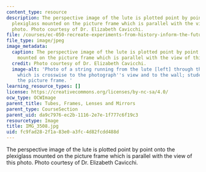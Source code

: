 ```yaml
---
content_type: resource
description: The perspective image of the lute is plotted point by point onto the
  plexiglass mounted on the picture frame which is parallel with the view of this
  photo. Photo courtesy of Dr. Elizabeth Cavicchi.
file: /courses/ec-050-recreate-experiments-from-history-inform-the-future-from-the-past-galileo-january-iap-2010/fc9fad282f1a83e0a3fc4d82fcdd488d_IMG_3508.jpg
file_type: image/jpeg
image_metadata:
  caption: The perspective image of the lute is plotted point by point onto the plexiglass
    mounted on the picture frame which is parallel with the view of this photo.
  credit: Photo courtesy of Dr. Elizabeth Cavicchi.
  image-alt: 'Photo of a string running from the lute [left] through the picture frame
    which is crosswise to the photograph''s view and to the wall; students look through
    the picture frame. '
learning_resource_types: []
license: https://creativecommons.org/licenses/by-nc-sa/4.0/
ocw_type: OCWImage
parent_title: Tubes, Frames, Lenses and Mirrors
parent_type: CourseSection
parent_uid: da9c7976-ec2b-1116-2e7e-1f777c6f19c3
resourcetype: Image
title: IMG_3508.jpg
uid: fc9fad28-2f1a-83e0-a3fc-4d82fcdd488d
---
```

The perspective image of the lute is plotted point by point onto the plexiglass mounted on the picture frame which is parallel with the view of this photo. Photo courtesy of Dr. Elizabeth Cavicchi.